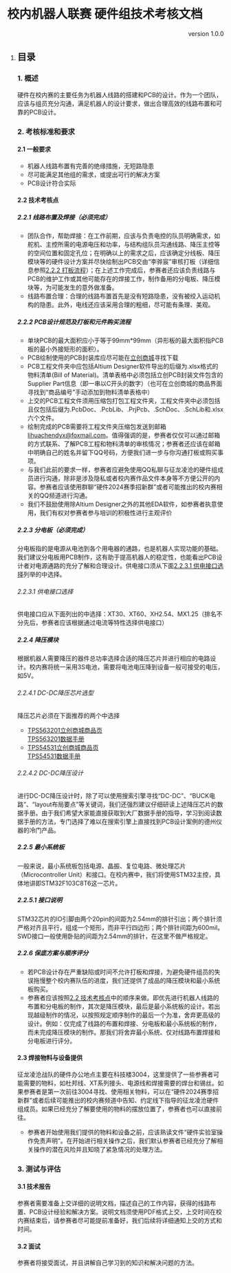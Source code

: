 # 校内机器人联赛 硬件组技术考核文档

<p align="right">version 1.0.0</p>

1. ## 目录

   ### 1. 概述

   硬件在校内赛的主要任务为机器人线路的搭建和PCB的设计。作为一个团队，应该与组员充分沟通，满足机器人的设计要求，做出合理高效的线路布置和可靠的PCB设计。

   ### 2. 考核标准和要求

   #### 2.1 一般要求

   * 机器人线路布置有完善的绝缘措施，无短路隐患
   * 尽可能满足其他组的需求，或提出可行的解决方案
   * PCB设计符合实际

   #### 2.2 技术考核点

   ##### 2.2.1 线路布置及焊接（必须完成）

   * 团队合作，帮助焊接：在工作前期，应该与负责电控的队员明确需求，如舵机、主控所需的电源电压和功率，与结构组队员沟通线路、降压主控等的空间位置和固定孔位；在明确以上的需求之后，应该确定分线板、降压模块等的硬件设计方案并尽快绘制出PCB交由“李骅宸”审核打板（详细信息参照[2.2.2 打板流程](#222-pcb设计规范及打板和元件购买流程)）；在上述工作完成后，参赛者还应该负责线路与PCB的维护工作或其他可能存在的焊接工作，制作备用的分电板、降压模块等，为可能发生的意外做准备。
   * 线路布置合理：合理的线路布置首先是没有短路隐患，没有被绞入运动机构的隐患。此外，电线还应该采用合理的粗细，尽可能有条理、美观。

   ##### 2.2.2 PCB设计规范及打板和元件购买流程

   * 单块PCB的最大面积应小于等于99mm*99mm（异形板的最大面积指PCB板的最小外接矩形的面积）。
   * PCB绘制使用的PCB封装库应尽可能在[立创商城](https://www.szlcsc.com/)寻找下载
   * PCB工程文件夹中应包括Altium Designer软件导出的后缀为.xlsx格式的物料清单(Bill of Material)。清单表格中必须包括立创PCB封装文件包含的Supplier Part信息（即一串以C开头的数字）（也可在立创商城的商品界面寻找到“商品编号”手动添加到物料清单表格中）
   * 上交的PCB工程文件须用压缩包打包工程文件夹，工程文件夹中必须包括且仅包括后缀为.PcbDoc、.PcbLib、.PrjPcb、.SchDoc、.SchLib和.xlsx六个文件。
   * 绘制完成的PCB需要将工程文件夹压缩包发送到邮箱<lihuachendyx@foxmail.com>。值得强调的是，参赛者仅仅可以通过邮箱的方式联系、了解PCB工程和物料清单的审核情况；参赛者还应该在邮箱中明确自己的姓名并留下QQ号码，方便我们进一步与你沟通打板或购买事项。
   * 与我们此前的要求一样，参赛者应避免使用QQ私聊与征龙凌沧的硬件组成员进行沟通，除非是涉及隐私或者校内赛作品文件本身等不方便公开的内容。参赛者应该使用群聊“硬件2024赛季招新群”或者可能推出的校内赛相关的QQ频道进行沟通。
   * 我们不鼓励使用除Altium Designer之外的其他EDA软件，如参赛者执意使用，我们有权对参赛者参与培训的积极性进行主观评价

   ##### 2.2.3 分电板（必须完成）

   分电板指的是电源从电池到各个用电器的通路，也是机器人实现功能的基础。我们建议分电板用PCB制作，这有助于提高机器人的稳定性，也能看出PCB设计者对电源通路的充分了解和合理设计。供电接口须从下面[2.2.3.1 供电接口选择](#2231-供电接口选择)列举的中选择。

   ###### 2.2.3.1 供电接口选择

   供电接口应从下面列出的中选择：XT30、XT60、XH2.54、MX1.25（排名不分先后，参赛者应该根据通过电流等特性选择供电接口）

   ##### 2.2.4 降压模块

   根据机器人需要降压的器件总功率选择合适的降压芯片并进行相应的电路设计。校内赛将统一采用3S电池，需要将电池电压降到设备一般可接受的电压，如5V。

   ###### 2.2.4.1 DC-DC降压芯片选型

   降压芯片必须在下面推荐的两个中选择

   * [TPS563201立创商城商品页](https://item.szlcsc.com/117846.html)     
     [TPS563201数据手册](https://www.ti.com.cn/cn/lit/gpn/TPS563201)
   * [TPS54531立创商城商品页](https://item.szlcsc.com/51615.html)    
     [TPS54531数据手册](https://www.ti.com.cn/cn/lit/gpn/TPS54531)

   ###### 2.2.4.2 DC-DC降压设计

   进行DC-DC降压设计时，除了可以使用搜索引擎寻找“DC-DC”、“BUCK电路”、“layout布局要点”等关键词，我们还强烈建议仔细研读上述降压芯片的数据手册。由于我们希望大家能直接获取到大厂数据手册的指导，学习到阅读数据手册的方法，专门选择了难以在搜索引擎上直接找到PCB设计案例的德州仪器的冷门产品。

   ##### 2.2.5 最小系统板

   一般来说，最小系统板包括电源、晶振、复位电路、微处理芯片（Microcontroller Unit）和接口。在校内赛中，我们将使用STM32主控，具体地讲即STM32F103C8T6这一芯片。

   ##### 2.2.5.1 接口说明

   STM32芯片的IO引脚由两个20pin的间距为2.54mm的排针引出；两个排针须严格对齐且平行，组成一个矩形，而非平行四边形；两个排针间距为600mil。SWD接口一般使用卧贴的间距为2.54mm的排针，在这里不做严格规定。

   ##### 2.2.6 保底方案与顺序评分

   * 若PCB设计存在严重缺陷或时间不允许打板和焊接，为避免硬件组员的失误拖慢整个校内赛队伍的进度，我们还提供了成品的降压模块和最小系统板购买。
   * 参赛者应该按照[2.2 技术考核点](#22-技术考核点)中的顺序来做。即优先进行机器人线路的布置和分电板的制作，其次是降压模块，最后是最小系统板的设计。若出现越级制作的情况，以按照规定顺序制作的最后一个为准，舍弃更高级的设计。例如：仅完成了线路的布置和焊接、分电板和最小系统板的制作，而未完成降压模块的制作。那我们将舍弃最小系统、仅对线路布置焊接和分电板进行评分。

   #### 2.3 焊接物料与设备提供

   征龙凌沧战队的硬件办公地点主要在科技楼3004，这里提供了一些参赛者可能需要的物料，如杜邦线、XT系列接头、电源线和焊接需要的焊台和锡丝。如果参赛者是第一次前往3004寻找、使用相关物料，可以在“硬件2024赛季招新群”或者后续可能推出的校内赛频道中告知、约定线下指导的征龙凌沧硬件组成员。如果已经充分了解要使用的物料的摆放位置了，参赛者也可以直接前往。

   * 参赛者开始使用我们提供的物料和设备之前，应该熟读文件“硬件实验室操作免责声明”。在开始进行相关操作之后，我们默认参赛者已经充分了解相关操作的潜在风险并且知晓了紧急情况的处理方法。

   ### 3. 测试与评估

   #### 3.1 技术报告

   参赛者需要准备上交详细的说明文档，描述自己的工作内容，获得的线路布置、PCB设计经验和解决方案。说明文档须使用PDF格式上交，上交时间在校内赛结束后，请参赛者尽可能提前准备好，我们后续将详细通知上交的方式和时间。

   #### 3.2 面试

   参赛者将接受面试，并且讲解自己学习到的知识和解决问题的方法。